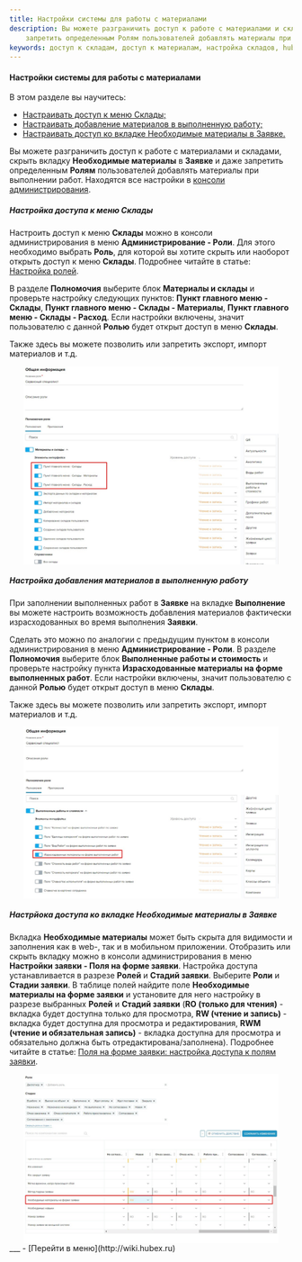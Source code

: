 ```yaml
---
title: Настройки системы для работы с материалами
description: Вы можете разграничить доступ к работе с материалами и складами, скрыть вкладку Необходимые материалы в Заявке и даже
    запретить определенным Ролям пользователей добавлять материалы при выполнении работ. Находятся все настройки в консоли администрирования.
keywords: доступ к складам, доступ к материалам, настройка складов, hubex, хабекс, хубекс, хабикс
---
```


#### Настройки системы для работы с материалами
В этом разделе вы научитесь:
<html>
<meta charset="utf-8">
<ul>
    <li><a href="#twrm">Настраивать доступ к меню Склады;</a></li>
    <li><a href="#mia">Настраивать добавление материалов в выполненную работу;</a></li>
    <li><a href="#mias">Настраивать доступ ко вкладке Необходимые материалы в Заявке.</a></li>

</ul>
</html>
<body>
<p>Вы можете разграничить доступ к работе с материалами и складами, скрыть вкладку <strong>Необходимые материалы</strong> в <strong>Заявке</strong> и даже
    запретить определенным <strong>Ролям</strong> пользователей добавлять материалы при выполнении работ. Находятся все настройки в <a
            href="https://wiki.hubex.ru/docs/FAQ/RU/admin/HowToEnterTheAdmin.html">консоли администрирования</a>. </p>

<h5 id="twrm">Настройка доступа к меню Склады</h5>
<p>Настроить доступ к меню <strong>Склады</strong> можно в консоли администрирования в меню <strong>Администрирование - Роли</strong>. Для этого
    необходимо выбрать <strong>Роль</strong>, для которой вы хотите скрыть или наоборот открыть доступ к меню <strong>Склады</strong>. Подробнее читайте в
    статье: <a
            href="https://wiki.hubex.ru/docs/FAQ/RU/admin/Roles.html">Настройка ролей</a>.</p>
<p>В разделе <strong>Полномочия</strong> выберите блок <strong>Материалы и склады</strong> и проверьте настройку следующих пунктов: <strong>Пункт главного меню -
    Склады</strong>, <strong>Пункт главного меню - Склады - Материалы</strong>, <strong>Пункт главного меню - Склады - Расход</strong>. Если настройки включены,
    значит пользователю с данной <strong>Ролью</strong> будет открыт доступ в меню <strong>Склады</strong>.</p>
<p>Также здесь вы можете позволить или запретить экспорт, импорт материалов и т.д.</p>
<div>
    <img style="margin: 0 auto; display: block; max-width: 90%;"
         src="/attachments/images/FAQ/USER/SettingsWithMaterials/Role.jpg"/>
</div>


<h5 id="mia">Настройка добавления материалов в выполненную работу</h5>
<p>При заполнении выполненных работ в <strong>Заявке</strong> на вкладке <strong>Выполнение</strong> вы можете настроить возможность добавления материалов
    фактически израсходованных во время выполнения <strong>Заявки</strong>. </p>

<p>Сделать это можно по аналогии с предыдущим пунктом в консоли администрирования в меню <strong>Администрирование - Роли</strong>. В
    разделе <strong>Полномочия</strong> выберите блок <strong>Выполненные работы и стоимость</strong> и проверьте настройку пункта <strong>Израсходованные
    материалы на форме выполненных работ</strong>. Если настройки включены,
    значит пользователю с данной <strong>Ролью</strong> будет открыт доступ в меню <strong>Склады</strong>.</p>
<p>Также здесь вы можете позволить или запретить экспорт, импорт материалов и т.д.</p>

<div>
    <img style="margin: 0 auto; display: block; max-width: 90%;"
         src="/attachments/images/FAQ/USER/SettingsWithMaterials/Role2.jpg"/>
</div>

<h5 id="mias">Настрйока доступа ко вкладке Необходимые материалы в Заявке</h5>
<p>Вкладка <strong>Необходимые материалы</strong> может быть скрыта для видимости и заполнения как в web-, так и в
    мобильном приложении. Отобразить или скрыть
    вкладку можно в консоли администрирования в меню <strong>Настройки заявки - Поля на форме заявки</strong>. Настройка
    доступа устанавливается в разрезе <strong>Ролей</strong>
    и <strong>Стадий заявки</strong>. Выберите <strong>Роли</strong> и <strong>Стадии заявки</strong>. В таблице полей
    найдите поле <strong>Необходимые материалы на форме заявки</strong> и установите для
    него настройку в разрезе
    выбранных <strong>Ролей</strong> и <strong>Стадий заявки</strong> (<strong>RO (только для чтения)</strong> - вкладка будет доступна только для просмотра, <strong>RW (чтение и запись)</strong> -
    вкладка будет доступна для просмотра и редактирования, <strong>RWM (чтение и обязательная запись)</strong> - вкладка доступна для
    просмотра и обязательно должна быть отредактирована/заполнена). Подробнее читайте в
    статье: <a
            href="https://wiki.hubex.ru/docs/FAQ/RU/admin/ElementsOfInterface.html">Поля на форме заявки: настройка
        доступа к полям заявки</a>.</p>
<div>
    <img style="margin: 0 auto; display: block; max-width: 90%;"
         src="/attachments/images/FAQ/USER/SettingsWithMaterials/Role3.jpg"/>
</div>


</body>
___
- [Перейти в меню](http://wiki.hubex.ru)
